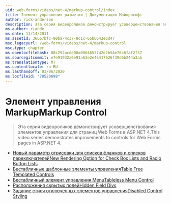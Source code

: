 ```yaml
---
uid: web-forms/videos/net-4/markup-control/index
title: Элемент управления разметки | Документация Майкрософт
author: rick-anderson
description: Эта серия видеороликов демонстрирует усовершенствования элементов управления для страниц Web Forms в ASP.NET 4.
ms.author: riande
ms.date: 11/14/2011
ms.assetid: 36667bfc-90ba-4c37-8c1c-65b6642e6d47
msc.legacyurl: /web-forms/videos/net-4/markup-control
msc.type: chapter
ms.openlocfilehash: 88c292acde00a0064653742e2b54e76c6faf2f37
ms.sourcegitcommit: e7e91932a6e91a63e2e46417626f39d6b244a3ab
ms.translationtype: MT
ms.contentlocale: ru-RU
ms.lasthandoff: 03/06/2020
ms.locfileid: "78520698"
---
```

# <a name="markup-control"></a><span data-ttu-id="076f6-103">Элемент управления Markup</span><span class="sxs-lookup"><span data-stu-id="076f6-103">Markup Control</span></span>

> <span data-ttu-id="076f6-104">Эта серия видеороликов демонстрирует усовершенствования элементов управления для страниц Web Forms в ASP.NET 4.</span><span class="sxs-lookup"><span data-stu-id="076f6-104">This video series demonstrates improvements to controls for Web Forms pages in ASP.NET 4.</span></span>

- [<span data-ttu-id="076f6-105">Новый параметр отрисовки для списков флажков и списков переключателей</span><span class="sxs-lookup"><span data-stu-id="076f6-105">New Rendering Option for Check Box Lists and Radio Button Lists</span></span>](aspnet-4-quick-hit-new-rendering-option-for-check-box-lists-and-radio-button-lists.md)
- [<span data-ttu-id="076f6-106">Бестабличные шаблонные элементы управления</span><span class="sxs-lookup"><span data-stu-id="076f6-106">Table Free Templated Controls</span></span>](aspnet-4-quick-hit-table-free-templated-controls.md)
- [<span data-ttu-id="076f6-107">Бестабличный элемент управления Menu</span><span class="sxs-lookup"><span data-stu-id="076f6-107">Tableless Menu Control</span></span>](aspnet-4-quick-hit-tableless-menu-control.md)
- [<span data-ttu-id="076f6-108">Расположения скрытых полей</span><span class="sxs-lookup"><span data-stu-id="076f6-108">Hidden Field Divs</span></span>](aspnet-4-quick-hit-hidden-field-divs.md)
- [<span data-ttu-id="076f6-109">Задание стиля отключенных элементов управления</span><span class="sxs-lookup"><span data-stu-id="076f6-109">Disabled Control Styling</span></span>](aspnet-4-quick-hit-disabled-control-styling.md)
